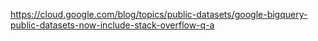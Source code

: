 

https://cloud.google.com/blog/topics/public-datasets/google-bigquery-public-datasets-now-include-stack-overflow-q-a


